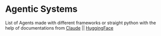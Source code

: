 # Agentic Systems
List of Agents made with different frameworks or straight python with the help of 
documentations from [Claude](https://www.anthropic.com/research/building-effective-agents) || [HuggingFace](https://github.com/huggingface/smol-course/tree/main/8_agents)